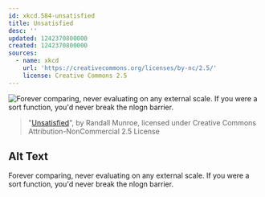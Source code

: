 ```yaml
---
id: xkcd.584-unsatisfied
title: Unsatisfied
desc: ''
updated: 1242370800000
created: 1242370800000
sources:
  - name: xkcd
    url: 'https://creativecommons.org/licenses/by-nc/2.5/'
    license: Creative Commons 2.5
---
```

![Forever comparing, never evaluating on any external scale.  If you were a sort function, you'd never break the nlogn barrier.](https://imgs.xkcd.com/comics/unsatisfied.png)
> "[Unsatisfied](https://xkcd.com/584/)", by Randall Munroe, licensed under Creative Commons Attribution-NonCommercial 2.5 License

## Alt Text
Forever comparing, never evaluating on any external scale.  If you were a sort function, you'd never break the nlogn barrier.

